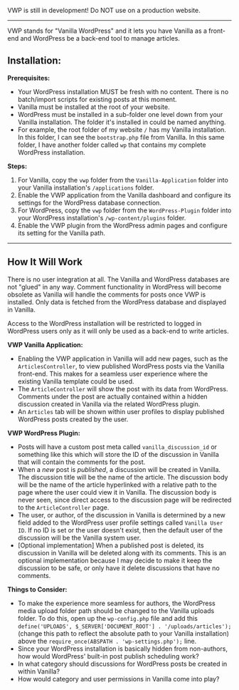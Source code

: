 VWP is still in development! Do NOT use on a production website.

---

VWP stands for "Vanilla WordPress" and it lets you have Vanilla as a front-end and WordPress be a back-end tool to manage articles.

## Installation:

**Prerequisites:**

* Your WordPress installation MUST be fresh with no content. There is no batch/import scripts for existing posts at this moment.
* Vanilla must be installed at the root of your website.
* WordPress must be installed in a sub-folder one level down from your Vanilla installation. The folder it's installed in could be named anything.
* For example, the root folder of my website `/` has my Vanilla installation. In this folder, I can see the `bootstrap.php` file from Vanilla. In this same folder, I have another folder called `wp` that contains my complete WordPress installation.

**Steps:**

1. For Vanilla, copy the `vwp` folder from the `Vanilla-Application` folder into your Vanilla installation's `/applications` folder.
2. Enable the VWP application from the Vanilla dashboard and configure its settings for the WordPress database connection.
3. For WordPress, copy the `vwp` folder from the `WordPress-Plugin` folder into your WordPress installation's `/wp-content/plugins` folder.
4. Enable the VWP plugin from the WordPress admin pages and configure its setting for the Vanilla path.

---

## How It Will Work

There is no user integration at all. The Vanilla and WordPress databases are not "glued" in any way. Comment functionality in WordPress will become obsolete as Vanilla will handle the comments for posts once VWP is installed. Only data is fetched from the WordPress database and displayed in Vanilla.

Access to the WordPress installation will be restricted to logged in WordPress users only as it will only be used as a back-end to write articles.

**VWP Vanilla Application:**

* Enabling the VWP application in Vanilla will add new pages, such as the `ArticlesController`, to view published WordPress posts via the Vanilla front-end. This makes for a seamless user experience where the existing Vanilla template could be used.
* The `ArticleController` will show the post with its data from WordPress. Comments under the post are actually contained within a hidden discussion created in Vanilla via the related WordPress plugin.
* An `Articles` tab will be shown within user profiles to display published WordPress posts created by the user.

**VWP WordPress Plugin:**

* Posts will have a custom post meta called `vanilla_discussion_id` or something like this which will store the ID of the discussion in Vanilla that will contain the comments for the post.
* When a *new* post is *published*, a discussion will be created in Vanilla. The discussion title will be the name of the article. The discussion body will be the name of the article hyperlinked with a relative path to the page where the user could view it in Vanilla. The discussion body is never seen, since direct access to the discussion page will be redirected to the `ArticleController` page.
* The user, or author, of the discussion in Vanilla is determined by a new field added to the WordPress user profile settings called `Vanilla User ID`. If no ID is set or the user doesn't exist, then the default user of the discussion will be the Vanilla system user.
* [Optional implementation] When a published post is deleted, its discussion in Vanilla will be deleted along with its comments. This is an optional implementation because I may decide to make it keep the discussion to be safe, or only have it delete discussions that have no comments.

**Things to Consider:**

* To make the experience more seamless for authors, the WordPress media upload folder path should be changed to the Vanilla uploads folder. To do this, open up the `wp-config.php` file and add this `define('UPLOADS', $_SERVER['DOCUMENT_ROOT'] . '/uploads/articles');` (change this path to reflect the absolute path to your Vanilla installation) above the `require_once(ABSPATH . 'wp-settings.php');` line.
* Since your WordPress installation is basically hidden from non-authors, how would WordPress' built-in post publish scheduling work?
* In what category should discussions for WordPress posts be created in within Vanilla?
* How would category and user permissions in Vanilla come into play?
